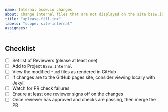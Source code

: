 ```yaml
---
name: Internal bssw.io changes
about: Change internal files that are not displayed on the site bssw.io
title: "<please-fill-in>"
labels: "scope: site-internal"
assignees: ''
---
```


<!---
Be sure to select 'master' as the 'base' branch against which to create this
pull request.

Provide a general summary of your changes in the Title above.

Note that anything between these delimiters is a comment that will not appear
in the pull request description once created. Most areas in this message are
commented out and can be easily added by removing the comment delimiters.

-->

## Checklist

* [ ] Set list of Reviewers (please at least one)
* [ ] Add to Project `BSSw Internal`
* [ ] View the modified `*.md` files as rendered in GitHub
* [ ] If changes are to the GitHub pages site, consider viewing locally with Jekyll
* [ ] Watch for PR check failures
* [ ] Ensure at least one reviewer signs off on the changes
* [ ] Once reviewer has approved and checks are passing, then merge the PR
